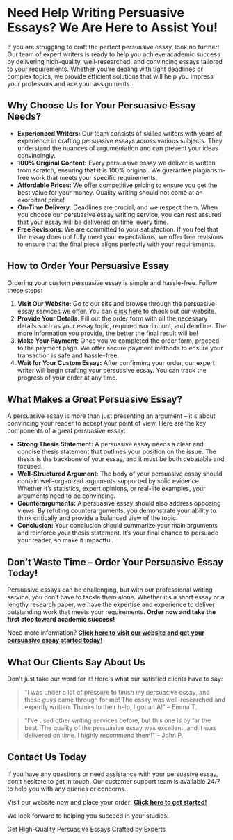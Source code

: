 <h1>Need Help Writing Persuasive Essays? We Are Here to Assist You!</h1>

<p>If you are struggling to craft the perfect persuasive essay, look no further! Our team of expert writers is ready to help you achieve academic success by delivering high-quality, well-researched, and convincing essays tailored to your requirements. Whether you're dealing with tight deadlines or complex topics, we provide efficient solutions that will help you impress your professors and ace your assignments.</p>

<h2>Why Choose Us for Your Persuasive Essay Needs?</h2>

<ul>
  <li><strong>Experienced Writers:</strong> Our team consists of skilled writers with years of experience in crafting persuasive essays across various subjects. They understand the nuances of argumentation and can present your ideas convincingly.</li>
  <li><strong>100% Original Content:</strong> Every persuasive essay we deliver is written from scratch, ensuring that it is 100% original. We guarantee plagiarism-free work that meets your specific requirements.</li>
  <li><strong>Affordable Prices:</strong> We offer competitive pricing to ensure you get the best value for your money. Quality writing should not come at an exorbitant price!</li>
  <li><strong>On-Time Delivery:</strong> Deadlines are crucial, and we respect them. When you choose our persuasive essay writing service, you can rest assured that your essay will be delivered on time, every time.</li>
  <li><strong>Free Revisions:</strong> We are committed to your satisfaction. If you feel that the essay does not fully meet your expectations, we offer free revisions to ensure that the final piece aligns perfectly with your requirements.</li>
</ul>

<h2>How to Order Your Persuasive Essay</h2>

<p>Ordering your custom persuasive essay is simple and hassle-free. Follow these steps:</p>

<ol>
  <li><strong>Visit Our Website:</strong> Go to our site and browse through the persuasive essay services we offer. You can <a href="https://tinyurl.com/topessay?keyword=persausive+essays" target="_blank">click here</a> to check out our website.</li>
  <li><strong>Provide Your Details:</strong> Fill out the order form with all the necessary details such as your essay topic, required word count, and deadline. The more information you provide, the better the final result will be!</li>
  <li><strong>Make Your Payment:</strong> Once you’ve completed the order form, proceed to the payment page. We offer secure payment methods to ensure your transaction is safe and hassle-free.</li>
  <li><strong>Wait for Your Custom Essay:</strong> After confirming your order, our expert writer will begin crafting your persuasive essay. You can track the progress of your order at any time.</li>
</ol>

<h2>What Makes a Great Persuasive Essay?</h2>

<p>A persuasive essay is more than just presenting an argument – it's about convincing your reader to accept your point of view. Here are the key components of a great persuasive essay:</p>

<ul>
  <li><strong>Strong Thesis Statement:</strong> A persuasive essay needs a clear and concise thesis statement that outlines your position on the issue. The thesis is the backbone of your essay, and it must be both debatable and focused.</li>
  <li><strong>Well-Structured Argument:</strong> The body of your persuasive essay should contain well-organized arguments supported by solid evidence. Whether it’s statistics, expert opinions, or real-life examples, your arguments need to be convincing.</li>
  <li><strong>Counterarguments:</strong> A persuasive essay should also address opposing views. By refuting counterarguments, you demonstrate your ability to think critically and provide a balanced view of the topic.</li>
  <li><strong>Conclusion:</strong> Your conclusion should summarize your main arguments and reinforce your thesis statement. It’s your final chance to persuade your reader, so make it impactful.</li>
</ul>

<h2>Don’t Waste Time – Order Your Persuasive Essay Today!</h2>

<p>Persuasive essays can be challenging, but with our professional writing service, you don’t have to tackle them alone. Whether it’s a short essay or a lengthy research paper, we have the expertise and experience to deliver outstanding work that meets your requirements. <strong>Order now and take the first step toward academic success!</strong></p>

<p>Need more information? <a href="https://tinyurl.com/topessay?keyword=persausive+essays" target="_blank"><strong>Click here to visit our website and get your persuasive essay started today!</strong></a></p>

<h2>What Our Clients Say About Us</h2>

<p>Don't just take our word for it! Here's what our satisfied clients have to say:</p>

<blockquote>
  <p>"I was under a lot of pressure to finish my persuasive essay, and these guys came through for me! The essay was well-researched and expertly written. Thanks to their help, I got an A!" – Emma T.</p>
</blockquote>

<blockquote>
  <p>"I’ve used other writing services before, but this one is by far the best. The quality of the persuasive essay was excellent, and it was delivered on time. I highly recommend them!" – John P.</p>
</blockquote>

<h2>Contact Us Today</h2>

<p>If you have any questions or need assistance with your persuasive essay, don’t hesitate to get in touch. Our customer support team is available 24/7 to help you with any queries or concerns.</p>

<p>Visit our website now and place your order! <a href="https://tinyurl.com/topessay?keyword=persausive+essays" target="_blank"><strong>Click here to get started!</strong></a></p>

<p>We look forward to helping you succeed in your studies!</p>
Get High-Quality Persuasive Essays Crafted by Experts
